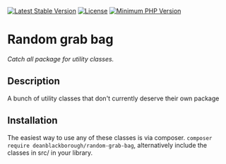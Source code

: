 [![Latest Stable Version](https://img.shields.io/packagist/v/deanblackborough/random-grab-bag.svg?style=flat-square)](https://packagist.org/packages/deanblackborough/random-grab-bag)
[![License](https://img.shields.io/badge/license-MIT-blue.svg)](https://github.com/deanblackborough/random-grab-bag/blob/master/LICENSE)
[![Minimum PHP Version](https://img.shields.io/badge/php-%3E%3D%205.6-8892BF.svg)](https://php.net/)

# Random grab bag

*Catch all package for utility classes.*

## Description

A bunch of utility classes that don't currently deserve their own package

## Installation
 
The easiest way to use any of these classes is via composer. ```composer require deanblackborough/random-grab-bag```, 
alternatively include the classes in src/ in your library.
